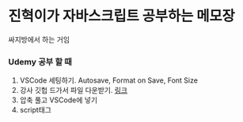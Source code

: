 <h1>진혁이가 자바스크립트 공부하는 메모장</h1>
<p>싸지방에서 하는 거임</p>

<h3>Udemy 공부 할 때</h3>
<ol>
  <li>VSCode 세팅하기. Autosave, Format on Save, Font Size</li>
  <li>강사 깃헙 드가서 파일 다운받기. <a href="https://github.com/jonasschmedtmann/complete-javascript-course">링크</a> </li>
  <li>압축 풀고 VSCode에 넣기</li>
  <li>script태그 <pre><script src="script.js"></script></pre></li>
</ol>
  
